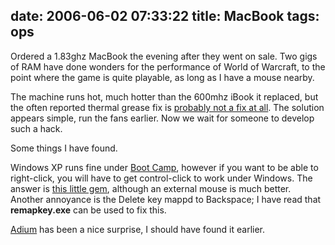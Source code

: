 date: 2006-06-02 07:33:22
title: MacBook
tags: ops
---

Ordered a 1.83ghz MacBook the evening after they went on sale.  Two gigs of RAM have done wonders for the performance of World of Warcraft, to the point where the game is quite playable, as long as I have a mouse nearby.

The machine runs hot, much hotter than the 600mhz iBook it replaced, but the often reported thermal grease fix is [probably not a fix at all](http://www.macdevcenter.com/pub/a/mac/2006/05/23/thermal-paste-question.html).  The solution appears simple, run the fans earlier.  Now we wait for someone to develop such a hack.

Some things I have found.

Windows XP runs fine under [Boot Camp](https://support.apple.com/boot-camp), however if you want to be able to right-click, you will have to get control-click to work under Windows.  The answer is [this little gem](http://rhdesigns.browseto.org/applemouse.html), although an external mouse is much better.  Another annoyance is the Delete key mappd to Backspace; I have read that **remapkey.exe** can be used to fix this.

[Adium](http://www.adiumx.com/) has been a nice surprise, I should have found it earlier.